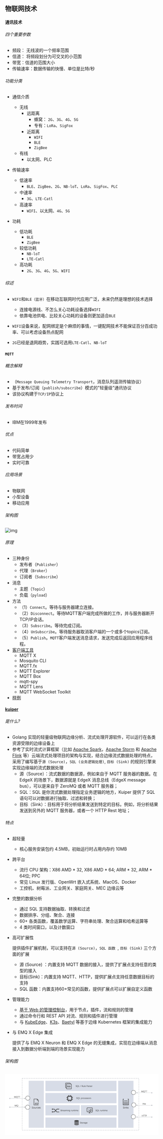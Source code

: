 ## 物联网技术

#### 通讯技术

###### 四个重要参数

- 频段： 无线波的一个频率范围
- 信道： 将频段划分为可交叉的小范围
- 带宽：信道的范围大小
- 传输速率：数据传输的快慢、单位是比特/秒

###### 功能分类

- 通信介质
  - 无线
    - 远距离
      - 蜂窝： `2G`、`3G`、`4G`、`5G`
      - 专有：`LoRa`、`SigFox`
    - 近距离
      - `WIFI`
      - `BLE`
      - `ZigBee`
  - 有线
    - 以太网、PLC

- 传输速率
  - 低速率
    - `BLE`、`ZigBee`、`2G`、`NB-loT`、`LoRa`、`SigFox`、`PLC`
  - 中速率
    - `3G`、`LTE-Catl`
  - 高速率
    - `WIFI`、以太网、`4G`、`5G`

- 功耗
  - 低功耗 
    - `BLE`
    - `ZigBee`
  - 较低功耗
    - `NB-loT`
    - `LTE-Catl`
  - 高功耗
    - `2G`、`3G`、`4G`、`5G`、`WIFI`

###### 综述

- `WIFI`和`BLE（蓝牙）`在移动互联网时代应用广泛，未来仍然是理想的技术选择

  - 连接电源线、不怎么关心功耗设备选择`WIFI`
  - 依靠电池供电、比较关心功耗的设备则更加适合`BLE`

- `WIFI`设备来说，配网绑定是个麻烦的事情，一键配网技术不能保证百分百成功率、可以考虑设备热点配网

- `2G`已经是退网趋势，实践可选用`LTE-Catl`、`NB-loT`

  

#### **`MQTT`**

###### 概念解释

- （`Message Queuing Telemetry Transport`，消息队列遥测传输协议）
- 基于发布/订阅（`publish/subscribe`）模式的"轻量级"通讯协议
- 该协议构建于`TCP/IP`协议上

###### 发布时间

- IBM在1999年发布

###### 优点

- 代码简单
- 带宽占用少
- 实时可靠

###### 应用场景

- 物联网
- 小型设备
- 移动应用

###### 架构图

![img](https://static.runoob.com/images/mix/mqtt-fidge-2.svg)

###### 原理

- 三种身份
  - 发布者（`Publisher`）
  - 代理（`Broker`）
  - 订阅者（`Subscribe`）
- 消息
  - 主题（`Topic`）
  - 负载（`pyload`）
- 方法
  - （1）`Connect`。等待与服务器建立连接。
  - （2）`Disconnect`。等待MQTT客户端完成所做的工作，并与服务器断开TCP/IP会话。
  - （3）`Subscribe`。等待完成订阅。
  - （4）`UnSubscribe`。等待服务器取消客户端的一个或多个topics订阅。
  - （5）`Publish`。`MQTT`客户端发送消息请求，发送完成后返回应用程序线程。
- [客户端工具](https://www.emqx.io/cn/blog/mqtt-client-tools)
  - MQTT X
  - Mosquito CLI
  - MQTT.fx
  - MQTT Explorer
  - MQTT Box
  - mqtt-spy
  - MQTT Lens
  - MQTT WebSocket Toolkit
- [样例](https://github.com/emqx/kuiper/blob/master/docs/zh_CN/quick_start_docker.md)

#### [kuiper](https://github.com/emqx/kuiper)

###### 是什么?

-  Golang 实现的轻量级物联网边缘分析、流式处理开源软件，可以运行在各类资源受限的边缘设备上
- 参考了实时流式计算框架（比如 [Apache Spark](https://spark.apache.org/)，[Apache Storm](https://storm.apache.org/) 和 [Apache Flink](https://flink.apache.org/) 等）云端流式处理项目的架构与实现，结合边缘流式数据处理的特点，采用了编写基于`源 (Source)`，`SQL (业务逻辑处理)`, `目标 (Sink)` 的规则引擎来实现边缘端的流式数据处理
  - 源（Source）：流式数据的数据源，例如来自于 MQTT 服务器的数据。在 EdgeX 的场景下，数据源就是 EdgeX 消息总线（EdgeX message bus），可以是来自于 ZeroMQ 或者 MQTT 服务器；
  - SQL：SQL 是你流式数据处理指定业务逻辑的地方，Kuiper 提供了 SQL 语句可以对数据进行抽取、过滤和转换；
  - 目标（Sink）：目标用于将分析结果发送到特定的目标。例如，将分析结果发送到另外的 MQTT 服务器，或者一个 HTTP Rest 地址；

###### 特点

- 超轻量

  - 核心服务安装包约 4.5MB，初始运行时占用内存约 10MB

- 跨平台

  - 流行 CPU 架构：X86 AMD * 32, X86 AMD * 64; ARM * 32, ARM * 64位; PPC
  - 常见 Linux 发行版、OpenWrt 嵌入式系统、MacOS、Docker
  - 工控机、树莓派、工业网关、家庭网关、MEC 边缘云等

- 完整的数据分析

  - 通过 SQL 支持数据抽取、转换和过滤
  - 数据排序、分组、聚合、连接
  - 60+ 各类函数，覆盖数学运算、字符串处理、聚合运算和哈希运算等
  - 4 类时间窗口，以及计数窗口

- 高可扩展性

  提供插件扩展机制，可以支持在`源 (Source)`，`SQL 函数 `, `目标 (Sink)` 三个方面的扩展

  - 源 (Source) ：内置支持 MQTT 数据的接入，提供了扩展点支持任意的类型的接入
  - 目标(Sink)：内置支持 MQTT、HTTP，提供扩展点支持任意数据目标的支持
  - SQL 函数：内置支持60+常见的函数，提供扩展点可以扩展自定义函数

- 管理能力

  - [基于 Web 的管理控制台](https://hub.docker.com/r/emqx/kuiper-manager)，用于节点，插件，流和规则的管理
  - 通过命令行和 REST API 对流、规则和插件进行管理
  - 与 [KubeEdge](https://github.com/kubeedge/kubeedge)、[K3s](https://github.com/rancher/k3s)、[Baetyl](https://github.com/baetyl/baetyl) 等基于边缘 Kubernetes 框架的集成能力

- 与 EMQ X Edge 集成

  提供了与 EMQ X Neuron 和 EMQ X Edge 的无缝集成，实现在边缘端从消息接入到数据分析端到端的场景实现能力

###### 架构图

![img](https://github.com/emqx/kuiper/raw/master/docs/zh_CN/arch.png)

